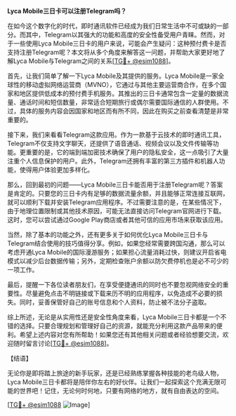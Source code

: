 **Lyca Mobile三日卡可以注册Telegram吗？**

在如今这个数字化的时代，即时通讯软件已经成为我们日常生活中不可或缺的一部分。而其中，Telegram以其强大的功能和高度的安全性备受用户青睐。然而，对于一些使用Lyca Mobile三日卡的用户来说，可能会产生疑问：这种预付费卡是否支持注册Telegram呢？本文将从多个角度来解答这一问题，并帮助大家更好地了解Lyca Mobile与Telegram之间的关系[[TG💪+ @esim1088](https://t.me/s/esim1088)]。

首先，让我们简单了解一下Lyca Mobile及其提供的服务。Lyca Mobile是一家全球性的移动虚拟网络运营商（MVNO），它通过与其他主要运营商合作，在多个国家和地区提供低成本的预付费手机服务。其推出的三日卡通常包含一定量的数据流量、通话时间和短信数量，非常适合短期旅行或偶尔需要国际通信的人群使用。不过，具体的服务内容会因国家和地区而有所不同，因此在购买之前查看清楚是非常重要的。

接下来，我们来看看Telegram这款应用。作为一款基于云技术的即时通讯工具，Telegram不仅支持文字聊天，还提供了语音通话、视频会议以及文件传输等功能。更重要的是，它的端到端加密技术确保了用户的隐私安全，这一点吸引了大量注重个人信息保护的用户。此外，Telegram还拥有丰富的第三方插件和机器人功能，使得用户体验更加多样化。

那么，回到最初的问题——Lyca Mobile三日卡能否用于注册Telegram呢？答案是肯定的。只要您的三日卡内有足够的数据流量余额，并且能够正常连接互联网，就可以顺利下载并安装Telegram应用程序。不过需要注意的是，在某些情况下，由于地理位置限制或其他技术原因，可能无法直接访问Telegram官网进行下载。这时，您可以尝试通过Google Play商店或者其他可信的应用市场来获取该应用。

当然，除了基本的功能之外，还有更多关于如何优化Lyca Mobile三日卡与Telegram结合使用的技巧值得分享。例如，如果您经常需要跨国沟通，那么可以考虑开通Lyca Mobile的国际漫游服务；如果担心流量消耗过快，则建议开启省电模式以减少后台数据传输；另外，定期检查账户余额以防欠费停机也是必不可少的一项工作。

最后，提醒一下各位读者朋友们，在享受便捷通讯的同时也不要忽视网络安全的重要性。尽量避免点击不明链接或下载来历不明的应用程序，以免造成不必要的损失。同时，妥善保管好自己的账号信息和个人资料，防止被不法分子盗取。

综上所述，无论是从实用性还是安全性角度来看，Lyca Mobile三日卡都是一个不错的选择。只要合理规划和管理好自己的资源，就能充分利用这款产品带来的便利。希望上述内容对您有所帮助！如果您还有其他相关问题或者经验想要交流，欢迎随时留言讨论[[TG💪+ @esim1088](https://t.me/s/esim1088)]。

【结语】

无论你是即将踏上旅途的新手玩家，还是已经熟练掌握各种技能的老鸟级人物，Lyca Mobile三日卡都将是陪伴你左右的好伙伴。让我们一起探索这个充满无限可能的世界吧！记住，无论何时何地，只要有网络的地方，就有自由表达的空间。

[[TG💪+ @esim1088](https://t.me/s/esim1088) ![Image](https://i.postimg.cc/4NQfJmqS/Snipaste-2025-05-13-00-14-12.png)]